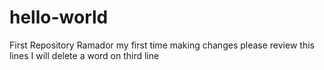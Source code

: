# hello-world
First Repository Ramador
my first time making  changes
please review this lines
I will delete a word on third line
